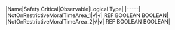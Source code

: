 ﻿

|Name|Safety Critical|Observable|Logical Type|
|-----|
|NotOnRestrictiveMoralTimeArea_1|√|√| REF BOOLEAN BOOLEAN|
|NotOnRestrictiveMoralTimeArea_2|√|√| REF BOOLEAN BOOLEAN|

